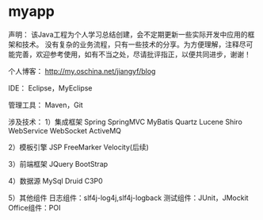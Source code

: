 # myapp

声明：
	该Java工程为个人学习总结创建，会不定期更新一些实际开发中应用的框架和技术。 没有复杂的业务流程，只有一些技术的分享。为方便理解，注释尽可能完善，欢迎参考使用，如有不当之处，尽请批评指正，以便共同进步，谢谢！
	
个人博客：
	http://my.oschina.net/jiangyf/blog

IDE：
	Eclipse，MyEclipse
	
管理工具：
	Maven，Git
	
涉及技术：
1）集成框架
	Spring
	SpringMVC
	MyBatis
	Quartz
	Lucene
	Shiro
	WebService
	WebSocket
	ActiveMQ

2）模板引擎
	JSP
	FreeMarker
	Velocity(后续)

3）前端框架
	JQuery
	BootStrap

4）数据源
	MySql
	Druid
	C3P0
	
5）其他组件
	日志组件：slf4j-log4j,slf4j-logback
	测试组件：JUnit，JMockit
	Office组件：POI
	